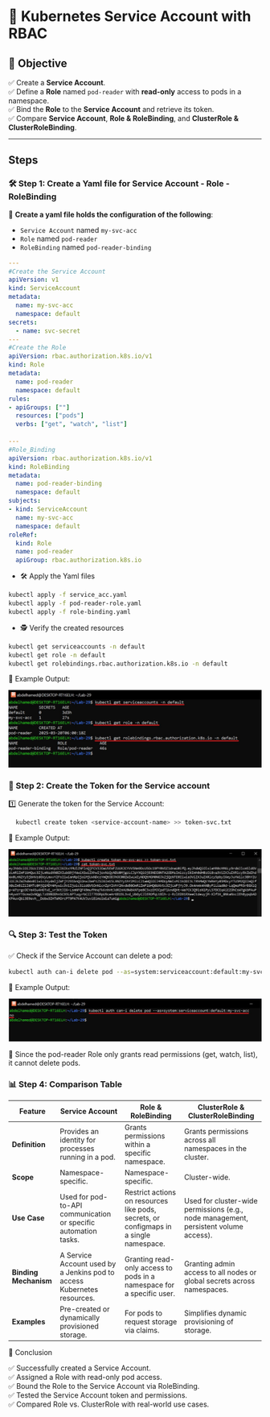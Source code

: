 # 🔐 Kubernetes Service Account with RBAC  

## 🎯 Objective  
✅ Create a **Service Account**.  
✅ Define a **Role** named `pod-reader` with **read-only** access to pods in a namespace.  
✅ Bind the **Role** to the **Service Account** and retrieve its token.  
✅ Compare **Service Account**, **Role & RoleBinding**, and **ClusterRole & ClusterRoleBinding**.  

---

## Steps  

### 🛠️ Step 1: Create a Yaml file for Service Account - Role - RoleBinding

🔹 **Create a yaml file holds the configuration of the following**:

- `Service Account` named `my-svc-acc`
- `Role` named `pod-reader`
- `RoleBinding` named `pod-reader-binding`

```yaml
---
#Create the Service Account
apiVersion: v1
kind: ServiceAccount
metadata:
  name: my-svc-acc
  namespace: default
secrets:
  - name: svc-secret
---
#Create the Role
apiVersion: rbac.authorization.k8s.io/v1
kind: Role
metadata:
  name: pod-reader
  namespace: default
rules:
- apiGroups: [""]
  resources: ["pods"]
  verbs: ["get", "watch", "list"]

---
#Role_Binding
apiVersion: rbac.authorization.k8s.io/v1
kind: RoleBinding
metadata:
  name: pod-reader-binding
  namespace: default
subjects:
- kind: ServiceAccount
  name: my-svc-acc
  namespace: default
roleRef:
  kind: Role
  name: pod-reader
  apiGroup: rbac.authorization.k8s.io
```

- 🛠️ Apply the Yaml files

```bash
kubectl apply -f service_acc.yaml
kubectl apply -f pod-reader-role.yaml
kubectl apply -f role-binding.yaml
```

- 🕵️ Verify the created resources

```bash
kubectl get serviceaccounts -n default
kubectl get role -n default
kubectl get rolebindings.rbac.authorization.k8s.io -n default 
```
📸 Example Output:

![image](./images/Verify.jpg)

### 🔑 Step 2: Create the Token for the Service account
1️⃣ Generate the token for the Service Account:
```bash
  kubectl create token <service-account-name> >> token-svc.txt
```

📸 Example Output:

![image](./images/token.jpg)

### 🔍 Step 3: Test the Token
✅ Check if the Service Account can delete a pod:
```bash
kubectl auth can-i delete pod --as=system:serviceaccount:default:my-svc-acc
```
📸 Example Output:

![image](./images/test-token.jpg)

🚫 Since the pod-reader Role only grants read permissions (get, watch, list), it cannot delete pods.

### 📊 Step 4: Comparison Table

| Feature             | Service Account            |     Role & RoleBinding		     | ClusterRole & ClusterRoleBinding                                               |
|---------------------|-----------------------------------|----------------------------------------|-----------------------------------------------------------|
| **Definition**      | Provides an identity for processes running in a pod.	|Grants permissions within a specific namespace.	| Grants permissions across all namespaces in the cluster.|
| **Scope**    | Namespace-specific.		              | Namespace-specific.	                     | Cluster-wide.                          |
| **Use Case**          | Used for pod-to-API communication or specific automation tasks.	         	|	Restrict actions on resources like pods, secrets, or configmaps in a single namespace.	         | Used for cluster-wide permissions (e.g., node management, persistent volume access).            |
| **Binding Mechanism**   | A Service Account used by a Jenkins pod to access Kubernetes resources.			|	Granting read-only access to pods in a namespace for a specific user.      | Granting admin access to all nodes or global secrets across namespaces. |
| **Examples**        | Pre-created or dynamically provisioned storage.	|	For pods to request storage via claims.| Simplifies dynamic provisioning of storage. |

🎉 Conclusion

✅ Successfully created a Service Account.  
✅ Assigned a Role with read-only pod access.  
✅ Bound the Role to the Service Account via RoleBinding.  
✅ Tested the Service Account token and permissions.  
✅ Compared Role vs. ClusterRole with real-world use cases.  